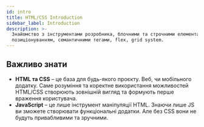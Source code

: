 ```yaml
---
id: intro
title: HTML/CSS Introduction
sidebar_label: Introduction
description: >-
  Знайомство з інструментами розробника, блочними та строчними елементами,
  позиціонуванням, семантичними тегами, flex, grid system.
---
```


## Важливо знати

* **HTML та CSS** – це база для будь-якого проєкту. Веб, чи  мобільного додатку. Саме розуміння та коректне використання можливостей HTML/CSS створюють зовнішній вигляд та формують перше враження користувача.
* **JavaScript** – це лише інструмент маніпуляції HTML. Знаючи лише JS ви зможете створювати функціональні додатки. Але без CSS вони не будуть привабливими та зручними. 
